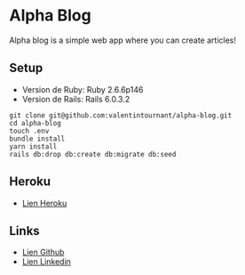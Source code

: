 # Alpha Blog

Alpha blog is a simple web app where you can create articles!


## Setup

- Version de Ruby: Ruby 2.6.6p146
- Version de Rails: Rails 6.0.3.2
```
git clone git@github.com:valentintournant/alpha-blog.git
cd alpha-blog
touch .env
bundle install
yarn install
rails db:drop db:create db:migrate db:seed
```

## Heroku

- [Lien Heroku](https://alpha-blog-vt.herokuapp.com)

## Links

- [Lien Github](https://github.com/valentintournant)
- [Lien Linkedin](https://www.linkedin.com/in/valentin-tournant/)
